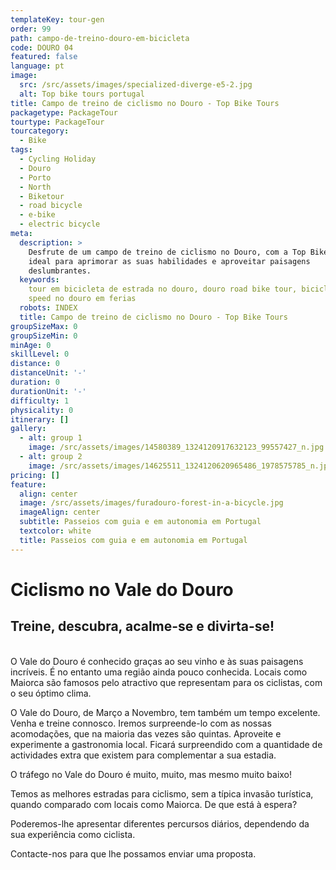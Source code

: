 ```yaml
---
templateKey: tour-gen
order: 99
path: campo-de-treino-douro-em-bicicleta
code: DOURO 04
featured: false
language: pt
image:
  src: /src/assets/images/specialized-diverge-e5-2.jpg
  alt: Top bike tours portugal
title: Campo de treino de ciclismo no Douro - Top Bike Tours
packagetype: PackageTour
tourtype: PackageTour
tourcategory:
  - Bike
tags:
  - Cycling Holiday
  - Douro
  - Porto
  - North
  - Biketour
  - road bicycle
  - e-bike
  - electric bicycle
meta:
  description: >
    Desfrute de um campo de treino de ciclismo no Douro, com a Top Bike Tours,
    ideal para aprimorar as suas habilidades e aproveitar paisagens
    deslumbrantes.
  keywords:
    tour em bicicleta de estrada no douro, douro road bike tour, bicicleta de
    speed no douro em ferias
  robots: INDEX
  title: Campo de treino de ciclismo no Douro - Top Bike Tours
groupSizeMax: 0
groupSizeMin: 0
minAge: 0
skillLevel: 0
distance: 0
distanceUnit: '-'
duration: 0
durationUnit: '-'
difficulty: 1
physicality: 0
itinerary: []
gallery:
  - alt: group 1
    image: /src/assets/images/14580389_1324120917632123_99557427_n.jpg
  - alt: group 2
    image: /src/assets/images/14625511_1324120620965486_1978575785_n.jpg
pricing: []
feature:
  align: center
  image: /src/assets/images/furadouro-forest-in-a-bicycle.jpg
  imageAlign: center
  subtitle: Passeios com guia e em autonomia em Portugal
  textcolor: white
  title: Passeios com guia e em autonomia em Portugal
---
```


# Ciclismo no Vale do Douro

## Treine, descubra, acalme-se e divirta-se!

\
O Vale do Douro é conhecido graças ao seu vinho e às suas paisagens incríveis. É
no entanto uma região ainda pouco conhecida. Locais como Maiorca são famosos
pelo atractivo que representam para os ciclistas, com o seu óptimo clima.

O Vale do Douro, de Março a Novembro, tem também um tempo excelente. Venha e
treine connosco. Iremos surpreende-lo com as nossas acomodações, que na maioria
das vezes são quintas. Aproveite e experimente a gastronomia local. Ficará
surpreendido com a quantidade de actividades extra que existem para complementar
a sua estadia.

O tráfego no Vale do Douro é muito, muito, mas mesmo muito baixo!

Temos as melhores estradas para ciclismo, sem a típica invasão turística, quando
comparado com locais como Maiorca. De que está à espera?

Poderemos-lhe apresentar diferentes percursos diários, dependendo da sua
experiência como ciclista.

Contacte-nos para que lhe possamos enviar uma proposta.
